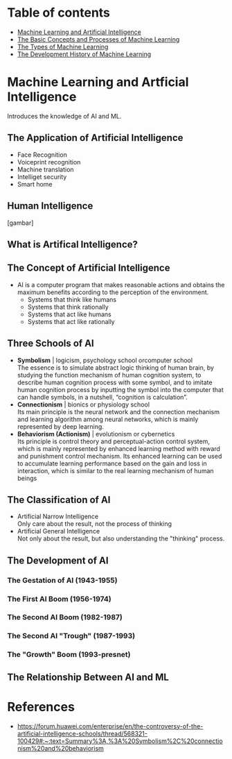 # Table of contents
* [Machine Learning and Artificial Intelligence](#machine-learning-and-artificial-intelligence)
* [The Basic Concepts and Processes of Machine Learning](#the-basic=concepts-and-processes-of-machine-learning)
* [The Types of Machine Learning](#the-types-of-machine-learning)
* [The Development History of Machine Learning](#the-development-history-of-machine-learning)

# Machine Learning and Artficial Intelligence
Introduces the knowledge of AI and ML.
## The Application of Artificial Intelligence
* Face Recognition
* Voiceprint recognition
* Machine translation
* Intelliget security
* Smart home

## Human Intelligence
[gambar]

## What is Artifical Intelligence?


## The Concept of Artificial Intelligence
* AI is a computer program that makes reasonable actions and obtains the maximum benefits according to the perception of the environment.
    * Systems that think like humans
    * Systems that think rationally
    * Systems that act like humans
    * Systems that act like rationally

## Three Schools of AI
* **Symbolism** | logicism, psychology school orcomputer school<br>
The essence is to simulate abstract logic thinking of human brain, by studying the function mechanism of human cognition system, to describe human cognition process with some symbol, and to imitate human cognition process by inputting the symbol into the computer that can handle symbols, in a nutshell, “cognition is calculation”.
* **Connectionism** | bionics or physiology school <br>
Its main principle is the neural network and the connection mechanism and learning algorithm among neural networks, which is mainly represented by deep learning.
* **Behaviorism (Actionism)** | evolutionism or cybernetics <br>
Its principle is control theory and perceptual-action control system, which is mainly represented by enhanced learning method with reward and punishment control mechanism. Its enhanced learning can be used to accumulate learning performance based on the gain and loss in interaction, which is similar to the real learning mechanism of human beings

## The Classification of AI
* Artificial Narrow Intelligence <br>
Only care about the result, not the process of thinking
* Artificial General Intelligence <br>
Not only about the result, but also understanding the "thinking" process.

## The Development of AI

### The Gestation of AI (1943-1955)

### The First AI Boom (1956-1974)

### The Second AI Boom (1982-1987)

### The Second AI "Trough" (1987-1993)

### The "Growth" Boom (1993-presnet)

## The Relationship Between AI and ML



# References
* https://forum.huawei.com/enterprise/en/the-controversy-of-the-artificial-intelligence-schools/thread/568321-100429#:~:text=Summary%3A,%3A%20Symbolism%2C%20connectionism%20and%20behaviorism